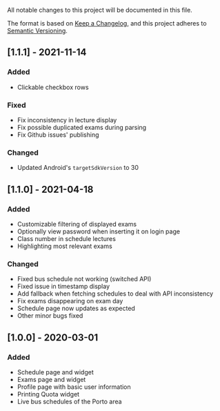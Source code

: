 
All notable changes to this project will be documented in this file.

The format is based on [Keep a Changelog](https://keepachangelog.com/en/1.0.0/),
and this project adheres to [Semantic Versioning](https://semver.org/spec/v2.0.0.html).

## [1.1.1] - 2021-11-14

### Added 

- Clickable checkbox rows

### Fixed
- Fix inconsistency in lecture display
- Fix possible duplicated exams during parsing
- Fix Github issues' publishing

### Changed
- Updated Android's `targetSdkVersion` to 30

## [1.1.0] - 2021-04-18

### Added

- Customizable filtering of displayed exams
- Optionally view password when inserting it on login page
- Class number in schedule lectures
- Highlighting most relevant exams

### Changed

- Fixed bus schedule not working (switched API)
- Fixed issue in timestamp display
- Add fallback when fetching schedules to deal with API inconsistency
- Fix exams disappearing on exam day
- Schedule page now updates as expected
- Other minor bugs fixed

## [1.0.0] - 2020-03-01

### Added
- Schedule page and widget
- Exams page and widget
- Profile page with basic user information
- Printing Quota widget
- Live bus schedules of the Porto area
